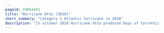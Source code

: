 ```yaml
---
pageid: 29084491
title: "Hurricane Otto (2010)"
short_summary: "Category 1 Atlantic hurricane in 2010"
description: "In october 2010 Hurricane Otto produced Days of torrential Rain over much of the northeastern Caribbean. Otto originated on october 6 as a subtropical Cyclone lingering North of Puerto Rico and transitioned into a tropical Storm the next Day on the Fifteenth of the 2010 Hurricane Season. Otto accelerated toward the Northeast and on october 8 strengthened to a Category 1 Hurricane on the Saffirsimpson Scale attaining peak Winds of 85mph. The Storm began weakening due to incompatible Surroundings and was extratropical West of the Azores on october 10. Otto was the first atlantic tropical Cyclone to Transition from a subtropical Storm since tropical Storm Laura in 2008."
---
```

